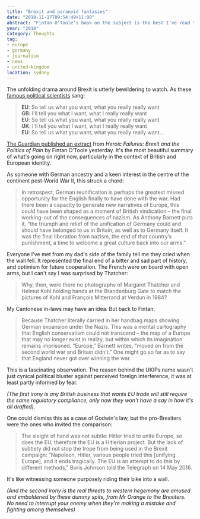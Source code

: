 ```yaml
---
title: "Brexit and paranoid fantasies"
date: "2018-11-17T09:54:49+11:00"
abstract: "Fintan O’Toole’s book on the subject is the best I’ve read thus far."
year: "2018"
category: Thoughts
tag:
- europe
- germany
- journalism
- news
- united-kingdom
location: sydney
---
```

The unfolding drama around Brexit is utterly bewildering to watch. As these [famous political scientists] sang:

> **EU**: So tell us what you want, what you really really want  
> **GB**: I'll tell you what I want, what I really really want  
> **EU**: So tell us what you want, what you really really want  
> **UK**: I'll tell you what I want, what I really really want  
> **EU**: So tell us what you want, what you really really want...

[The Guardian published an extract] from *Heroic Failures: Brexit and the Politics of Pain* by Fintan O’Toole yesterday. It's the most beautiful summary of what's going on right now, particularly in the context of British and European identity.

As someone with German ancestry and a keen interest in the centre of the continent post-World War II, this struck a chord:

> In retrospect, German reunification is perhaps the greatest missed opportunity for the English finally to have done with the war. Had there been a capacity to generate new narratives of Europe, this could have been shaped as a moment of British vindication – the final working-out of the consequences of nazism. As Anthony Barnett puts it, “the triumph and relief of the unification of Germany could and should have belonged to us in Britain, as well as to Germany itself. It was the final liberation from nazism, the end of that country’s punishment, a time to welcome a great culture back into our arms.”

Everyone I've met from my dad's side of the family tell me they cried when the wall fell. It represented the final end of a bitter and sad part of history, and optimism for future cooperation. The French were on board with open arms, but I can't say I was surprised by Thatcher:

> Why, then, were there no photographs of Margaret Thatcher and Helmut Kohl holding hands at the Brandenburg Gate to match the pictures of Kohl and François Mitterrand at Verdun in 1984?

My Cantonese in-laws may have an idea. But back to Fintan:

> Because Thatcher literally carried in her handbag maps showing German expansion under the Nazis. This was a mental cartography that English conservatism could not transcend – the map of a Europe that may no longer exist in reality, but within which its imagination remains imprisoned. “Europe,” Barnett writes, “moved on from the second world war and Britain didn’t.” One might go so far as to say that England never got over winning the war.

This is a fascinating observation. The reason behind the UKIPs name wasn't just cynical political bluster against perceived foreign interference, it was at least partly informed by fear. 

*(The first irony is any British business that wants EU trade will still require the same regulatory compliance, only now they won't have a say in how it's all drafted).*

One could dismiss this as a case of Godwin's law, but the pro-Brexiters were the ones who invited the comparison:

> The sleight of hand was not subtle: Hitler tried to unite Europe, so does the EU, therefore the EU is a Hitlerian project. But the lack of subtlety did not stop the trope from being used in the Brexit campaign: “Napoleon, Hitler, various people tried this [unifying Europe], and it ends tragically. The EU is an attempt to do this by different methods,” Boris Johnson told the Telegraph on 14 May 2016.

It's like witnessing someone purposely riding their bike into a wall.

*(And the second irony is the real threats to western hegemony are amused and emboldened by these dummy spits, from Mr Orange to the Brexiters. No need to interrupt your enemy when they're making a mistake and fighting among themselves)* 

[famous political scientists]: https://en.wikipedia.org/wiki/Spice_Girls
[The Guardian published an extract]: https://www.theguardian.com/politics/2018/nov/16/brexit-paranoid-fantasy-fintan-otoole


